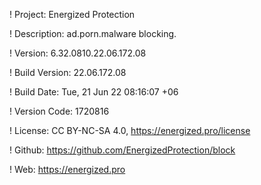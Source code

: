 ! Project: Energized Protection

! Description: ad.porn.malware blocking.

! Version: 6.32.0810.22.06.172.08

! Build Version: 22.06.172.08

! Build Date: Tue, 21 Jun 22 08:16:07 +06

! Version Code: 1720816

! License: CC BY-NC-SA 4.0, https://energized.pro/license

! Github: https://github.com/EnergizedProtection/block

! Web: https://energized.pro
